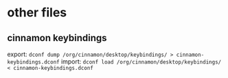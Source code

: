 # other files

## cinnamon keybindings

export: ``dconf dump /org/cinnamon/desktop/keybindings/ > cinnamon-keybindings.dconf``
import: ``dconf load /org/cinnamon/desktop/keybindings/ < cinnamon-keybindings.dconf``

